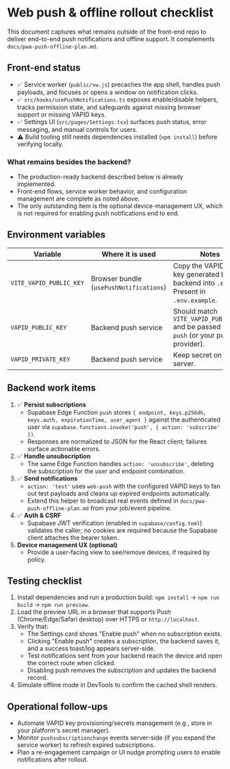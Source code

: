 # Web push & offline rollout checklist

This document captures what remains outside of the front-end repo to deliver end-to-end push notifications and offline support. It complements `docs/pwa-push-offline-plan.md`.

## Front-end status

- ✅ Service worker (`public/sw.js`) precaches the app shell, handles push payloads, and focuses or opens a window on notification clicks.
- ✅ `src/hooks/usePushNotifications.ts` exposes enable/disable helpers, tracks permission state, and safeguards against missing browser support or missing VAPID keys.
- ✅ Settings UI (`src/pages/Settings.tsx`) surfaces push status, error messaging, and manual controls for users.
- ⚠️ Build tooling still needs dependencies installed (`npm install`) before verifying locally.

### What remains besides the backend?

- The production-ready backend described below is already implemented.
- Front-end flows, service worker behavior, and configuration management are complete as noted above.
- The only outstanding item is the optional device-management UX, which is not required for enabling push notifications end to end.

## Environment variables

| Variable | Where it is used | Notes |
| --- | --- | --- |
| `VITE_VAPID_PUBLIC_KEY` | Browser bundle (`usePushNotifications`) | Copy the VAPID public key generated by your backend into `.env`. Present in `.env.example`. |
| `VAPID_PUBLIC_KEY` | Backend push service | Should match `VITE_VAPID_PUBLIC_KEY` and be passed to `web-push` (or your push provider). |
| `VAPID_PRIVATE_KEY` | Backend push service | Keep secret on the server. |

## Backend work items

1. ✅ **Persist subscriptions**
   - Supabase Edge Function `push` stores `{ endpoint, keys.p256dh, keys.auth, expirationTime, user_agent }` against the authenticated user via `supabase.functions.invoke('push', { action: 'subscribe' })`.
   - Responses are normalized to JSON for the React client; failures surface actionable errors.
2. ✅ **Handle unsubscription**
   - The same Edge Function handles `action: 'unsubscribe'`, deleting the subscription for the user and endpoint combination.
3. ✅ **Send notifications**
   - `action: 'test'` uses `web-push` with the configured VAPID keys to fan out test payloads and cleans up expired endpoints automatically.
   - Extend this helper to broadcast real events defined in `docs/pwa-push-offline-plan.md` from your job/event pipeline.
4. ✅ **Auth & CSRF**
   - Supabase JWT verification (enabled in `supabase/config.toml`) validates the caller; no cookies are required because the Supabase client attaches the bearer token.
5. **Device management UX (optional)**
   - Provide a user-facing view to see/remove devices, if required by policy.

## Testing checklist

1. Install dependencies and run a production build: `npm install` → `npm run build` → `npm run preview`.
2. Load the preview URL in a browser that supports Push (Chrome/Edge/Safari desktop) over HTTPS or `http://localhost`.
3. Verify that:
   - The Settings card shows "Enable push" when no subscription exists.
   - Clicking "Enable push" creates a subscription, the backend saves it, and a success toast/log appears server-side.
   - Test notifications sent from your backend reach the device and open the correct route when clicked.
   - Disabling push removes the subscription and updates the backend record.
4. Simulate offline mode in DevTools to confirm the cached shell renders.

## Operational follow-ups

- Automate VAPID key provisioning/secrets management (e.g., store in your platform's secret manager).
- Monitor `pushsubscriptionchange` events server-side (if you expand the service worker) to refresh expired subscriptions.
- Plan a re-engagement campaign or UI nudge prompting users to enable notifications after rollout.

